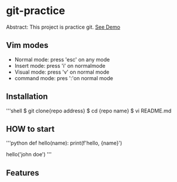 # git-practice

Abstract: This project is practice git.
[See Demo](https://www.google.com.)


## Vim modes

- Normal mode: press 'esc' on any mode
- Insert mode: press 'i' on normalmode
- Visual mode: press 'v' on normal mode 
- command mode: pres ':'on normal mode  


## Installation
'''shell
$ git clone{repo address}
$ cd {repo name}
$ vi README.md

## HOW to start
'''python
def hello(name):
    print(f'hello, {name}')

hello('john doe')
'''

## Features

